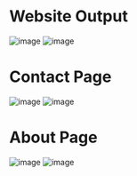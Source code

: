 <h1>Website Output</h1>

![image](https://github.com/user-attachments/assets/3ea7bc94-26c3-4187-b51f-e8fe8c290611)
![image](https://github.com/user-attachments/assets/18622be3-f819-49af-b043-1197ef143c03)

<h1>Contact Page</h1>

![image](https://github.com/user-attachments/assets/a45896f3-617f-4d60-8cf7-c6c795c41d02)
![image](https://github.com/user-attachments/assets/bf1375c6-e101-4370-b2c5-5913bf3ef9df)

<h1>About Page</h1>

![image](https://github.com/user-attachments/assets/baa399f8-3e27-4a12-9b35-c1aba7856457)
![image](https://github.com/user-attachments/assets/d76bd601-2875-4034-95e9-45c6d5db200e)
